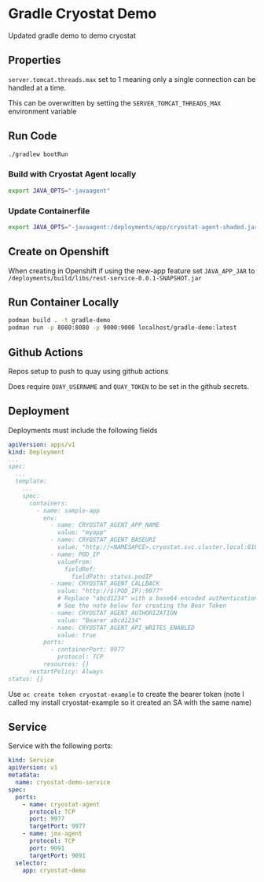 # Gradle Cryostat Demo

Updated gradle demo to demo cryostat

## Properties

`server.tomcat.threads.max` set to 1 meaning only a single connection can be handled at a time.

This can be overwritten by setting the `SERVER_TOMCAT_THREADS_MAX` environment variable

## Run Code

```sh
./gradlew bootRun
```

### Build with Cryostat Agent locally

```sh
export JAVA_OPTS="-javaagent"
```

### Update Containerfile

```sh
export JAVA_OPTS="-javaagent:/deployments/app/cryostat-agent-shaded.jar"
```

## Create on Openshift

When creating in Openshift if using the new-app feature set `JAVA_APP_JAR` to `/deployments/build/libs/rest-service-0.0.1-SNAPSHOT.jar`

## Run Container Locally

```sh
podman build . -t gradle-demo
podman run -p 8080:8080 -p 9000:9000 localhost/gradle-demo:latest
```

## Github Actions

Repos setup to push to quay using github actions

Does require `QUAY_USERNAME` and `QUAY_TOKEN` to be set in the github secrets.

## Deployment

Deployments must include the following fields

```yaml
apiVersion: apps/v1
kind: Deployment
...
spec:
  ...
  template:
    ...
    spec:
      containers:
        - name: sample-app
          env:
            - name: CRYOSTAT_AGENT_APP_NAME
              value: "myapp"
            - name: CRYOSTAT_AGENT_BASEURI
              value: "http://<NAMESAPCE>.cryostat.svc.cluster.local:8181"
            - name: POD_IP
              valueFrom:
                fieldRef:
                  fieldPath: status.podIP
            - name: CRYOSTAT_AGENT_CALLBACK
              value: "http://$(POD_IP):9977" 
              # Replace "abcd1234" with a base64-encoded authentication token
              # See the note below for creating the Bear Token
            - name: CRYOSTAT_AGENT_AUTHORIZATION 
              value: "Bearer abcd1234"
            - name: CRYOSTAT_AGENT_API_WRITES_ENABLED 
              value: true
          ports:
            - containerPort: 9977
              protocol: TCP
          resources: {}
      restartPolicy: Always
status: {}
```


Use `oc create token cryostat-example` to create the bearer token (note I called my install cryostat-example so it created an SA with the same name)

## Service

Service with the following ports:

```yaml
kind: Service
apiVersion: v1
metadata:
  name: cryostat-demo-service
spec:
  ports:
    - name: cryostat-agent
      protocol: TCP
      port: 9977
      targetPort: 9977
    - name: jmx-agent
      protocol: TCP
      port: 9091
      targetPort: 9091
  selector:
    app: cryostat-demo
```
